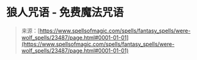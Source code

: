 <!--yml

category: 未分类

date: 2024-06-12 19:08:39

-->

# 狼人咒语 - 免费魔法咒语

> 来源：[https://www.spellsofmagic.com/spells/fantasy_spells/were-wolf_spells/23487/page.html#0001-01-01](https://www.spellsofmagic.com/spells/fantasy_spells/were-wolf_spells/23487/page.html#0001-01-01)
